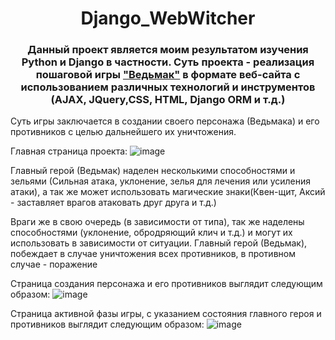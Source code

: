 <h1 align = "center">Django_WebWitcher</h1>
<h3 align = "center">Данный проект является моим результатом изучения Python и Django в частности. Суть проекта - реализация пошаговой игры <a href ="https://github.com/staywithme47/the_witcher_project"  >"Ведьмак"</a>
в формате веб-сайта с использованием различных технологий и инструментов (AJAX, JQuery,CSS, HTML, Django ORM и т.д.)</h3>
 
 <p> Суть игры заключается в создании своего персонажа (Ведьмака) и его противников с целью дальнейшего их уничтожения. 
 
 Главная страница проекта:
 ![image](https://user-images.githubusercontent.com/69643765/154846608-4ca2fb1c-3580-4184-8262-106bfb149993.png)

 
 Главный герой (Ведьмак) наделен несколькими способностями и зельями (Сильная атака, уклонение, зелья для лечения или усиления атаки), 
 а так же может использовать магические знаки(Квен-щит, Аксий - заставляет врагов атаковать друг друга и т.д.)</p>
 <p>Враги же в свою очередь (в зависимости от типа), так же наделены способностями (уклонение, обродряющий клич и т.д.) и могут их использовать в зависимости от ситуации. 
 Главный герой (Ведьмак), побеждает в случае уничтожения всех противников, в противном случае - поражение </p>
 
 Страница создания персонажа и его противников выглядит следующим образом: 
 ![image](https://user-images.githubusercontent.com/69643765/154846515-8f04fce9-35b4-4a28-893f-710274d7654c.png)



Страница активной фазы игры, с указанием состояния главного героя и противников выглядит следующим образом:
![image](https://user-images.githubusercontent.com/69643765/154846561-1cb206a6-6c17-4725-a649-043b5f090347.png)
